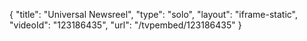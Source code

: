 {
    "title": "Universal Newsreel",
    "type": "solo",
    "layout": "iframe-static",
    "videoId": "123186435",
    "url": "\/tvpembed\/123186435"
}